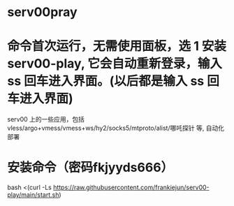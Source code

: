 # serv00pray
# 命令首次运行，无需使用面板，选 1 安装 serv00-play, 它会自动重新登录，输入 ss 回车进入界面。(以后都是输入 ss 回车进入界面)
serv00 上的一些应用，包括 vless/argo+vmess/vmess+ws/hy2/socks5/mtproto/alist/哪吒探针 等, 自动化部署
# 安装命令（密码fkjyyds666）
bash <(curl -Ls https://raw.githubusercontent.com/frankiejun/serv00-play/main/start.sh)
